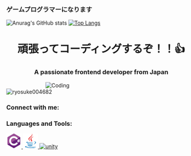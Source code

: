 ### ゲームプログラマーになります
![Anurag's GitHub stats](https://github-readme-stats.vercel.app/api?username=Ryosuke004682&show_icons=true&theme=radical)
[![Top Langs](https://github-readme-stats.vercel.app/api/top-langs/?username=Ryosuke004682
)](https://github.com/Ryosuke004682/github-readme-stats)


<!--
**Ryosuke004682/Ryosuke004682** is a ✨ _special_ ✨ repository because its `README.md` (this file) appears on your GitHub profile.
-->
<h1 align="center">頑張ってコーディングするぞ！！👍</h1>
<h3 align="center">A passionate frontend developer from Japan</h3>
<img align="right" alt="Coding" width="400" src="https://www.gamespark.jp/imgs/p/XDbCbghKzVCeRs9WXItNCQoLUAcGBQQDAgEA/125158.jpg?zoom=spacing">

<p align="left"> <img src="https://komarev.com/ghpvc/?username=ryosuke004682&label=Profile%20views&color=0e75b6&style=flat" alt="ryosuke004682" /> </p>

<h3 align="left">Connect with me:</h3>
<p align="left">
</p>

<h3 align="left">Languages and Tools:</h3>
<p align="left"> <a href="https://www.w3schools.com/cs/" target="_blank" rel="noreferrer"> <img src="https://raw.githubusercontent.com/devicons/devicon/master/icons/csharp/csharp-original.svg" alt="csharp" width="40" height="40"/> </a> <a href="https://www.java.com" target="_blank" rel="noreferrer"> <img src="https://raw.githubusercontent.com/devicons/devicon/master/icons/java/java-original.svg" alt="java" width="40" height="40"/> </a> <a href="https://unity.com/" target="_blank" rel="noreferrer"> <img src="https://www.vectorlogo.zone/logos/unity3d/unity3d-icon.svg" alt="unity" width="40" height="40"/> </a> </p>
